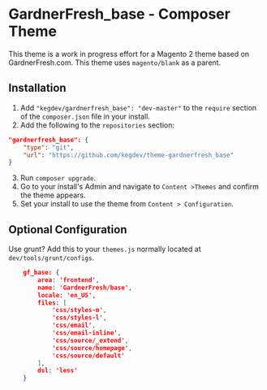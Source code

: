# GardnerFresh_base  - Composer Theme
This theme is a work in progress effort for a Magento 2 theme based on GardnerFresh.com. This theme uses `magento/blank` as a parent.

## Installation
1. Add `"kegdev/gardnerfresh_base": "dev-master"` to the `require`
section of the `composer.json` file in your install.
2. Add the following to the `repositories` section:
```json
"gardnerfresh_base": {
    "type": "git",
    "url": "https://github.com/kegdev/theme-gardnerfresh_base"
}
```
3. Run `composer upgrade`.
4. Go to your install's Admin and navigate to `Content >Themes` and confirm the theme appears.
5. Set your install to use the theme from `Content > Configuration`.

## Optional Configuration

Use grunt? Add this to your `themes.js` normally located at `dev/tools/grunt/configs`.
```json
    gf_base: {
        area: 'frontend',
        name: 'GardnerFresh/base',
        locale: 'en_US',
        files: [
            'css/styles-m',
            'css/styles-l',
            'css/email',
            'css/email-inline',
            'css/source/_extend',
            'css/source/homepage',
            'css/source/default'
        ],
        dsl: 'less'
    }
```
